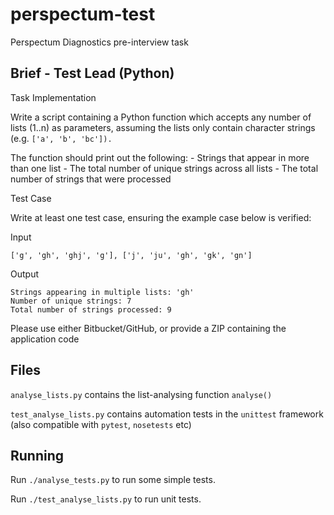 # perspectum-test

Perspectum Diagnostics pre-interview task

## Brief - Test Lead (Python)

Task Implementation

Write a script containing a Python function which accepts any number of lists (1..n) as parameters, assuming the lists only contain character strings (e.g. `['a', 'b', 'bc']).`

The function should print out the following: -
    Strings that appear in more than one list -
    The total number of unique strings across all lists -
    The total number of strings that were processed

Test Case

Write at least one test case, ensuring the example case below is verified:

Input

    ['g', 'gh', 'ghj', 'g'], ['j', 'ju', 'gh', 'gk', 'gn']

Output

    Strings appearing in multiple lists: 'gh'
    Number of unique strings: 7
    Total number of strings processed: 9

Please use either Bitbucket/GitHub, or provide a ZIP containing the application code

## Files

`analyse_lists.py` contains the list-analysing function `analyse()`

`test_analyse_lists.py` contains automation tests in the `unittest` framework (also compatible with `pytest`, `nosetests` etc)

## Running

Run `./analyse_tests.py` to run some simple tests.

Run `./test_analyse_lists.py` to run unit tests.

